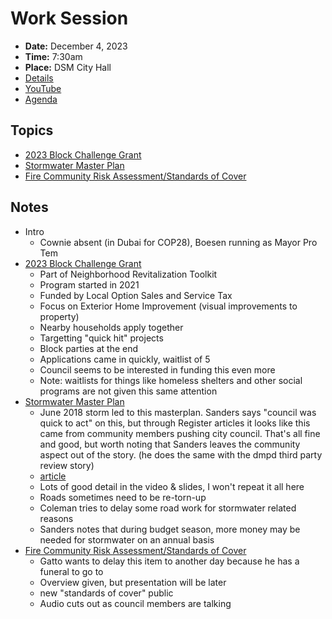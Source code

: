 # Work Session

- **Date:** December 4, 2023
- **Time:** 7:30am
- **Place:** DSM City Hall
- [Details](https://www.dsm.city/citycouncil_detail_T60_R2641.php)
- [YouTube](https://youtube.com/live/hLBWHhHtLVI)
- [Agenda](https://councildocs.dsm.city/agendas/2023/20231204CouncilWorkSession.pdf)

## Topics

- [2023 Block Challenge Grant](https://www.dsm.city/document_center/City%20Clerk/Work%20Sessions/2023/2023%20Block%20Challenge%20Grant.pdf)
- [Stormwater Master Plan](https://www.dsm.city/document_center/City%20Clerk/Work%20Sessions/2023/Stormwater%20Master%20Plan.pdf)
- [Fire Community Risk Assessment/Standards of Cover](https://www.dsm.city/document_center/City%20Clerk/Work%20Sessions/2023/Fire%20Community%20Risk%20Assessment-Standards%20of%20Cover.pdf)
 
## Notes

- Intro
    - Cownie absent (in Dubai for COP28), Boesen running as Mayor Pro Tem
- [2023 Block Challenge Grant](https://www.dsm.city/document_center/City%20Clerk/Work%20Sessions/2023/2023%20Block%20Challenge%20Grant.pdf)
    - Part of Neighborhood Revitalization Toolkit
    - Program started in 2021
    - Funded by Local Option Sales and Service Tax
    - Focus on Exterior Home Improvement (visual improvements to property)
    - Nearby households apply together
    - Targetting "quick hit" projects
    - Block parties at the end
    - Applications came in quickly, waitlist of 5
    - Council seems to be interested in funding this even more
    - Note: waitlists for things like homeless shelters and other social programs are not given this same attention
- [Stormwater Master Plan](https://www.dsm.city/document_center/City%20Clerk/Work%20Sessions/2023/Stormwater%20Master%20Plan.pdf)
    - June 2018 storm led to this masterplan. Sanders says "council was quick to act" on this, but through Register articles it looks like this came from community members pushing city council. That's all fine and good, but worth noting that Sanders leaves the community aspect out of the story. (he does the same with the dmpd third party review story)
    - [article](https://www.desmoinesregister.com/story/news/2020/02/25/flooding-des-moines-neighbors-ask-city-committee-stormwater-projects/4868297002/)
    - Lots of good detail in the video & slides, I won't repeat it all here
    - Roads sometimes need to be re-torn-up
    - Coleman tries to delay some road work for stormwater related reasons
    - Sanders notes that during budget season, more money may be needed for stormwater on an annual basis
- [Fire Community Risk Assessment/Standards of Cover](https://www.dsm.city/document_center/City%20Clerk/Work%20Sessions/2023/Fire%20Community%20Risk%20Assessment-Standards%20of%20Cover.pdf)
    - Gatto wants to delay this item to another day because he has a funeral to go to
    - Overview given, but presentation will be later
    - new "standards of cover" public
    - Audio cuts out as council members are talking
